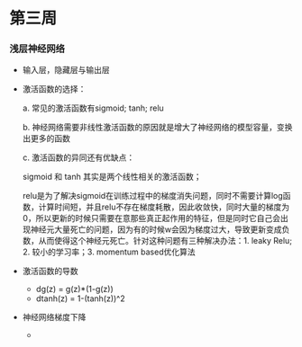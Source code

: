 # 第三周

### 浅层神经网络

* 输入层，隐藏层与输出层

* 激活函数的选择：

  a. 常见的激活函数有sigmoid; tanh; relu

  b. 神经网络需要非线性激活函数的原因就是增大了神经网络的模型容量，变换出更多的函数

  c. 激活函数的异同还有优缺点：

  sigmoid 和 tanh 其实是两个线性相关的激活函数；

  relu是为了解决sigmoid在训练过程中的梯度消失问题，同时不需要计算log函数，计算时间短，并且relu不存在梯度耗散，因此收敛快，同时大量的梯度为0，所以更新的时候只需要在意那些真正起作用的特征，但是同时它自己会出现神经元大量死亡的问题，因为有的时候w会因为梯度过大，导致更新变成负数，从而使得这个神经元死亡。针对这种问题有三种解决办法：1. leaky Relu; 2. 较小的学习率；3. momentum based优化算法

* 激活函数的导数
  
  * dg(z) = g(z)*(1-g(z))
  * dtanh(z) = 1-(tanh(z))^2
  
* 神经网络梯度下降

  * 



